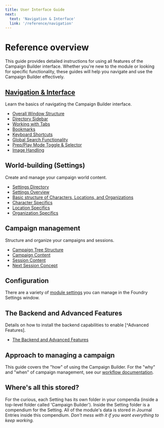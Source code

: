 ```yaml
---
title: User Interface Guide
next: 
  text: 'Navigation & Interface'
  link: '/reference/navigation'
---
```


# Reference overview

This guide provides detailed instructions for using all features of the Campaign Builder interface. Whether you're new to the module or looking for specific functionality, these guides will help you navigate and use the Campaign Builder effectively.

## [Navigation & Interface](navigation)
Learn the basics of navigating the Campaign Builder interface.

- [Overall Window Structure](navigation/main-display)
- [Directory Sidebar](navigation/sidebar)
- [Working with Tabs](navigation/tabs)
- [Bookmarks](navigation/bookmarks)
- [Keyboard Shortcuts](navigation/shortcuts)
- [Global Search Functionality](navigation/search)
- [Prep/Play Mode Toggle & Selector](navigation/prep-play)
- [Image Handling](navigation/image-handling)

## World-building (Settings)
Create and manage your campaign world content.

- [Settings Directory](navigation/sidebar#setting-directory)
- [Settings Overview](world-building/content/settings)
- [Basic structure of Characters, Locations, and Organizations](world-building/content/entry)
- [Character Specifics](world-building/content/character)
- [Location Specifics](world-building/content/location)
- [Organization Specifics](world-building/content/organization)

## Campaign management
Structure and organize your campaigns and sessions.

- [Campaign Tree Structure](navigation/sidebar#campaign-directory)
- [Campaign Content](world-building/content/campaign)
- [Session Content](world-building/content/session)
- [Next Session Concept](world-building/misc/next-session.md)

## Configuration

There are a variety of [module settings](configuration) you can manage in the Foundry Settings window.  

## The Backend and Advanced Features
Details on how to install the backend capabilities to enable [^Advanced Features].

- [The Backend and Advanced Features](backend/)

## Approach to managing a campaign
This guide covers the "how" of using the Campaign Builder. For the "why" and "when" of campaign management, see our [workflow documentation](../guide/). 

## Where's all this stored?
For the curious, each Setting has its own folder in your compendia (inside a top-level folder called 'Campaign Builder').  Inside the Setting folder is a compendium for the Setting.  All of the module's data is stored in Journal Entries inside this compendium.  *Don't mess with it if you want everything to keep working.*
